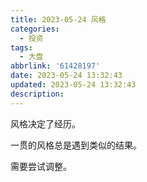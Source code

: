 ```yaml
---
title: 2023-05-24 风格
categories:
  - 投资
tags:
  - 大盘
abbrlink: '61428197'
date: 2023-05-24 13:32:43
updated: 2023-05-24 13:32:43
description:
---
```


风格决定了经历。

一贯的风格总是遇到类似的结果。

需要尝试调整。
